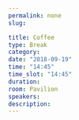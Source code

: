 ```yaml
---
permalink: none
slug:

title: Coffee
type: Break
category:
date: "2018-09-19"
time: "14:45"
time_slot: "14:45"
duration:
room: Pavilion
speakers:
description:
---
```

